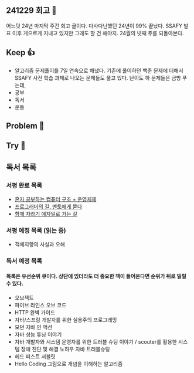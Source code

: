 ## 241229 회고 💬
어느덧 24년 마지막 주간 회고 글이다. 다사다난했던 24년이 99% 끝났다. SSAFY 발표 이후 게으르게 지내고 있지만 그래도 할 건 해야지. 24월의 넷째 주를 되돌아본다.

## Keep 👍
- 알고리즘 문제풀이를 7일 연속으로 해냈다. 기존에 풀이하던 백준 문제에 더해서 SSAFY 사전 학습 과제로 나오는 문제들도 풀고 있다. 난이도 하 문제들은 금방 푸는데,
- 공부
- 독서
- 운동

## Problem 🤢

## Try 🧚

## 독서 목록

### 서평 완료 목록
- [혼자 공부하는 컴퓨터 구조 + 운영체제](https://velog.io/@regular_jk_kim/혼자-공부하는-컴퓨터-구조-운영체제-를-읽고)
- [프로그래머의 길, 멘토에게 묻다](https://velog.io/@regular_jk_kim/프로그래머의-길-멘토에게-묻다-를-읽고-24jpq345)
- [함께 자라기 애자일로 가는 길](https://velog.io/@regular_jk_kim/함께-자라기-를-읽고)

###  서평 예정 목록 (읽는 중) 
- 객체지향의 사실과 오해

### 독서 예정 목록
#### 목록은 우선순위 큐이다. 상단에 있더라도 더 중요한 책이 들어온다면 순위가 뒤로 밀릴 수 있다.
- 오브젝트
- 파이브 라인스 오브 코드
- HTTP 완벽 가이드
- 자바/스프링 개발자를 위한 실용주의 프로그래밍
- 모던 자바 인 액션
- 자바 성능 튜닝 이야기 
- 자바 개발자와 시스템 운영자를 위한 트러블 슈팅 이야기 / scouter를 활용한 시스템 장애 진단 및 해결 노하우 자바 트러블슈팅
- 헤드 퍼스트 서블릿
- Hello Coding 그림으로 개념을 이해하는 알고리즘


